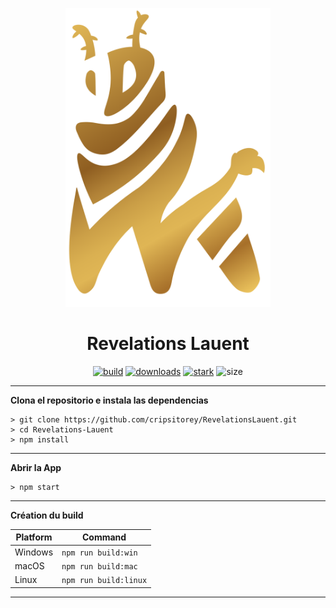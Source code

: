 <p align="center"><img src="../src/assets/images/icon.png" width="65%" height="65%" alt="icon-launcher"></p>

<h1 align="center">Revelations Lauent</h1>

[<p align="center">
<img src="https://img.shields.io/badge/build-Stable-orange.svg?style=social&logo=appveyor" alt="build">](https://github.com/cripsitorey/RevelationsLauent/releases) 
[<img src="https://img.shields.io/badge/version-1.0.2-orange.svg?style=social&logo=appveyor" alt="downloads">](https://github.com/cripsitorey/RevelationsLauent/releases) 
[<img src="https://img.shields.io/badge/plateforme-win,%20mac,%20linux-blue.svg?style=social&logo=appveyor" alt="stark">](https://github.com/cripsitorey/RevelationsLauent/releases)
<img src="https://img.shields.io/github/languages/code-size/luuxis/Selvania-Launcher?style=social&logo=appveyor" alt="size">
</p>


---

**Clona el repositorio e instala las dependencias**

```console
> git clone https://github.com/cripsitorey/RevelationsLauent.git
> cd Revelations-Lauent
> npm install
```
---

**Abrir la App**

```console
> npm start
```
---

**Création du build**

| Platform    | Command              |
| ----------- | -------------------- |
| Windows  | `npm run build:win`   |
| macOS    | `npm run build:mac`   |
| Linux    | `npm run build:linux` |

---

[releases]: https://github.com/cripsitorey/Revelations-Lauent/releases 'releases'
[build]: https://github.com/cripsitorey/Revelations-Lauent/releases 'build'


